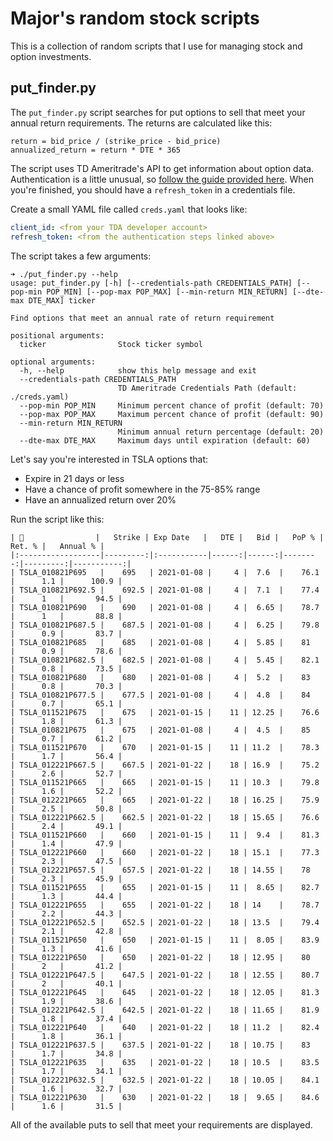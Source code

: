 # Major's random stock scripts

This is a collection of random scripts that I use for managing stock and
option investments.

## put_finder.py

The `put_finder.py` script searches for put options to sell that meet your
annual return requirements. The returns are calculated like this:

```
return = bid_price / (strike_price - bid_price)
annualized_return = return * DTE * 365
```

The script uses TD Ameritrade's API to get information about option data.
Authentication is a little unusual, so [follow the guide provided here]. When
you're finished, you should have a `refresh_token` in a credentials file.

Create a small YAML file called `creds.yaml` that looks like:

```yaml
client_id: <from your TDA developer account>
refresh_token: <from the authentication steps linked above>
```

[follow the guide provided here]: https://github.com/areed1192/td-ameritrade-python-api#api-key-and-credentials

The script takes a few arguments:

```
➜ ./put_finder.py --help
usage: put_finder.py [-h] [--credentials-path CREDENTIALS_PATH] [--pop-min POP_MIN] [--pop-max POP_MAX] [--min-return MIN_RETURN] [--dte-max DTE_MAX] ticker

Find options that meet an annual rate of return requirement

positional arguments:
  ticker                Stock ticker symbol

optional arguments:
  -h, --help            show this help message and exit
  --credentials-path CREDENTIALS_PATH
                        TD Ameritrade Credentials Path (default: ./creds.yaml)
  --pop-min POP_MIN     Minimum percent chance of profit (default: 70)
  --pop-max POP_MAX     Maximum percent chance of profit (default: 90)
  --min-return MIN_RETURN
                        Minimum annual return percentage (default: 20)
  --dte-max DTE_MAX     Maximum days until expiration (default: 60)

```

Let's say you're interested in TSLA options that:

* Expire in 21 days or less
* Have a chance of profit somewhere in the 75-85% range
* Have an annualized return over 20%

Run the script like this:

```
| 💸                |   Strike | Exp Date   |   DTE |   Bid |   PoP % |   Ret. % |   Annual % |
|:------------------|---------:|:-----------|------:|------:|--------:|---------:|-----------:|
| TSLA_010821P695   |    695   | 2021-01-08 |     4 |  7.6  |    76.1 |      1.1 |      100.9 |
| TSLA_010821P692.5 |    692.5 | 2021-01-08 |     4 |  7.1  |    77.4 |      1   |       94.5 |
| TSLA_010821P690   |    690   | 2021-01-08 |     4 |  6.65 |    78.7 |      1   |       88.8 |
| TSLA_010821P687.5 |    687.5 | 2021-01-08 |     4 |  6.25 |    79.8 |      0.9 |       83.7 |
| TSLA_010821P685   |    685   | 2021-01-08 |     4 |  5.85 |    81   |      0.9 |       78.6 |
| TSLA_010821P682.5 |    682.5 | 2021-01-08 |     4 |  5.45 |    82.1 |      0.8 |       73.5 |
| TSLA_010821P680   |    680   | 2021-01-08 |     4 |  5.2  |    83   |      0.8 |       70.3 |
| TSLA_010821P677.5 |    677.5 | 2021-01-08 |     4 |  4.8  |    84   |      0.7 |       65.1 |
| TSLA_011521P675   |    675   | 2021-01-15 |    11 | 12.25 |    76.6 |      1.8 |       61.3 |
| TSLA_010821P675   |    675   | 2021-01-08 |     4 |  4.5  |    85   |      0.7 |       61.2 |
| TSLA_011521P670   |    670   | 2021-01-15 |    11 | 11.2  |    78.3 |      1.7 |       56.4 |
| TSLA_012221P667.5 |    667.5 | 2021-01-22 |    18 | 16.9  |    75.2 |      2.6 |       52.7 |
| TSLA_011521P665   |    665   | 2021-01-15 |    11 | 10.3  |    79.8 |      1.6 |       52.2 |
| TSLA_012221P665   |    665   | 2021-01-22 |    18 | 16.25 |    75.9 |      2.5 |       50.8 |
| TSLA_012221P662.5 |    662.5 | 2021-01-22 |    18 | 15.65 |    76.6 |      2.4 |       49.1 |
| TSLA_011521P660   |    660   | 2021-01-15 |    11 |  9.4  |    81.3 |      1.4 |       47.9 |
| TSLA_012221P660   |    660   | 2021-01-22 |    18 | 15.1  |    77.3 |      2.3 |       47.5 |
| TSLA_012221P657.5 |    657.5 | 2021-01-22 |    18 | 14.55 |    78   |      2.3 |       45.9 |
| TSLA_011521P655   |    655   | 2021-01-15 |    11 |  8.65 |    82.7 |      1.3 |       44.4 |
| TSLA_012221P655   |    655   | 2021-01-22 |    18 | 14    |    78.7 |      2.2 |       44.3 |
| TSLA_012221P652.5 |    652.5 | 2021-01-22 |    18 | 13.5  |    79.4 |      2.1 |       42.8 |
| TSLA_011521P650   |    650   | 2021-01-15 |    11 |  8.05 |    83.9 |      1.3 |       41.6 |
| TSLA_012221P650   |    650   | 2021-01-22 |    18 | 12.95 |    80   |      2   |       41.2 |
| TSLA_012221P647.5 |    647.5 | 2021-01-22 |    18 | 12.55 |    80.7 |      2   |       40.1 |
| TSLA_012221P645   |    645   | 2021-01-22 |    18 | 12.05 |    81.3 |      1.9 |       38.6 |
| TSLA_012221P642.5 |    642.5 | 2021-01-22 |    18 | 11.65 |    81.9 |      1.8 |       37.4 |
| TSLA_012221P640   |    640   | 2021-01-22 |    18 | 11.2  |    82.4 |      1.8 |       36.1 |
| TSLA_012221P637.5 |    637.5 | 2021-01-22 |    18 | 10.75 |    83   |      1.7 |       34.8 |
| TSLA_012221P635   |    635   | 2021-01-22 |    18 | 10.5  |    83.5 |      1.7 |       34.1 |
| TSLA_012221P632.5 |    632.5 | 2021-01-22 |    18 | 10.05 |    84.1 |      1.6 |       32.7 |
| TSLA_012221P630   |    630   | 2021-01-22 |    18 |  9.65 |    84.6 |      1.6 |       31.5 |
```

All of the available puts to sell that meet your requirements are displayed.

[robin-stocks login documentation]: https://robin-stocks.readthedocs.io/en/latest/quickstart.html#importing-and-logging-in
